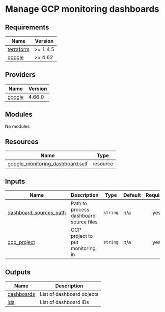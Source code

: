 # Manage GCP monitoring dashboards

<!-- BEGINNING OF PRE-COMMIT-TERRAFORM DOCS HOOK -->
## Requirements

| Name | Version |
|------|---------|
| <a name="requirement_terraform"></a> [terraform](#requirement\_terraform) | >= 1.4.5 |
| <a name="requirement_google"></a> [google](#requirement\_google) | >= 4.62 |

## Providers

| Name | Version |
|------|---------|
| <a name="provider_google"></a> [google](#provider\_google) | 4.66.0 |

## Modules

No modules.

## Resources

| Name | Type |
|------|------|
| [google_monitoring_dashboard.self](https://registry.terraform.io/providers/hashicorp/google/latest/docs/resources/monitoring_dashboard) | resource |

## Inputs

| Name | Description | Type | Default | Required |
|------|-------------|------|---------|:--------:|
| <a name="input_dashboard_sources_path"></a> [dashboard\_sources\_path](#input\_dashboard\_sources\_path) | Path to process dashboard source files | `string` | n/a | yes |
| <a name="input_gcp_project"></a> [gcp\_project](#input\_gcp\_project) | GCP project to put monitoring in | `string` | n/a | yes |

## Outputs

| Name | Description |
|------|-------------|
| <a name="output_dashboards"></a> [dashboards](#output\_dashboards) | List of dashboard objects |
| <a name="output_ids"></a> [ids](#output\_ids) | List of dashboard IDs |
<!-- END OF PRE-COMMIT-TERRAFORM DOCS HOOK -->
